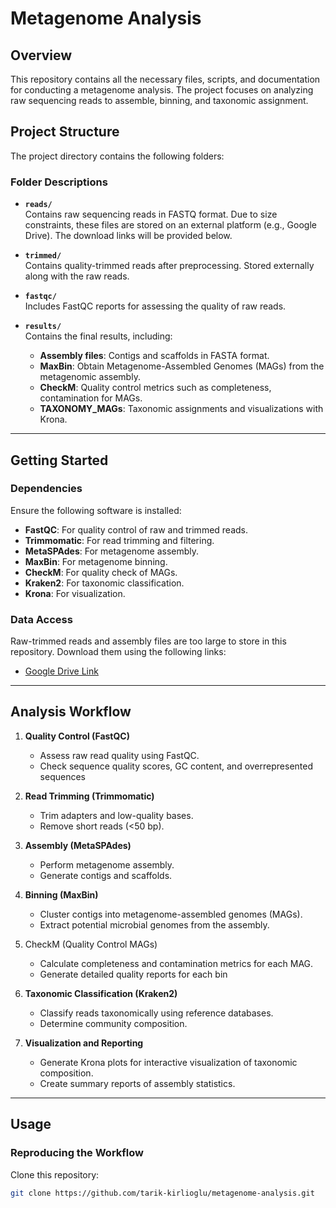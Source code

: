 # Metagenome Analysis 

## Overview
This repository contains all the necessary files, scripts, and documentation for conducting a metagenome analysis. The project focuses on analyzing raw sequencing reads to assemble, binning, and taxonomic assignment.

## Project Structure
The project directory contains the following folders:


### Folder Descriptions

- **`reads/`**  
  Contains raw sequencing reads in FASTQ format. Due to size constraints, these files are stored on an external platform (e.g., Google Drive). The download links will be provided below.

- **`trimmed/`**  
  Contains quality-trimmed reads after preprocessing. Stored externally along with the raw reads.

- **`fastqc/`**  
  Includes FastQC reports for assessing the quality of raw reads.

- **`results/`**  
  Contains the final results, including:
  - **Assembly files**: Contigs and scaffolds in FASTA format.
  - **MaxBin**: Obtain Metagenome-Assembled Genomes (MAGs) from the metagenomic assembly.
  - **CheckM**: Quality control metrics such as completeness, contamination for MAGs.
  - **TAXONOMY_MAGs**: Taxonomic assignments and visualizations with Krona.

---

## Getting Started

### Dependencies
Ensure the following software is installed:
- **FastQC**: For quality control of raw and trimmed reads.
- **Trimmomatic**: For read trimming and filtering.
- **MetaSPAdes**: For metagenome assembly.
- **MaxBin**: For metagenome binning.
- **CheckM**: For quality check of MAGs.
- **Kraken2**: For taxonomic classification.
- **Krona**: For visualization.

### Data Access
Raw-trimmed reads and assembly files are too large to store in this repository. Download them using the following links:
- [Google Drive Link](#https://drive.google.com/drive/u/0/folders/10XwPEKgquAP9sZEEAjOenZDISo7htNKY)

---

## Analysis Workflow
1. **Quality Control (FastQC)**
   - Assess raw read quality using FastQC.
   - Check sequence quality scores, GC content, and overrepresented sequences

2. **Read Trimming (Trimmomatic)**
   - Trim adapters and low-quality bases.
   - Remove short reads (<50 bp).

3. **Assembly (MetaSPAdes)**
   - Perform metagenome assembly.
   - Generate contigs and scaffolds.

4. **Binning (MaxBin)**
   - Cluster contigs into metagenome-assembled genomes (MAGs).
   - Extract potential microbial genomes from the assembly.
     
5. CheckM (Quality Control MAGs)
   - Calculate completeness and contamination metrics for each MAG.
   - Generate detailed quality reports for each bin

7. **Taxonomic Classification (Kraken2)**
   - Classify reads taxonomically using reference databases.
   - Determine community composition.

8. **Visualization and Reporting**
   - Generate Krona plots for interactive visualization of taxonomic composition.
   - Create summary reports of assembly statistics.

---

## Usage

### Reproducing the Workflow
Clone this repository:

```bash
git clone https://github.com/tarik-kirlioglu/metagenome-analysis.git

